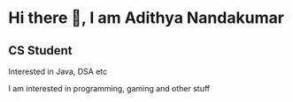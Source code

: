 # Hi there 👋, I am Adithya Nandakumar

## CS Student


Interested in Java, DSA etc

I am interested in programming, gaming and other stuff
